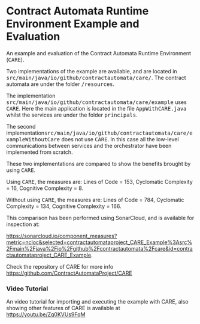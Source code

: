 # Contract Automata Runtime Environment Example and Evaluation

An example and evaluation of  the Contract Automata Runtime Environment (<tt>CARE</tt>).

Two implementations of the example are available, and are located in <tt>src/main/java/io/github/contractautomata/care/</tt>. 
The  contract automata are under the folder <tt>/resources</tt>.

The implementation  <tt>src/main/java/io/github/contractautomata/care/example</tt> uses <tt>CARE</tt>. 
Here the main application is located in the file <tt>AppWithCARE.java</tt> whilst the services are under the folder <tt>principals</tt>.

The second implementation<tt>src/main/java/io/github/contractautomata/care/exampleWithoutCare</tt> does not use <tt>CARE</tt>. 
In this case all the low-level communications between services and the orchestrator have been implemented from scratch.

These two implementations are compared to show the benefits brought by using <tt>CARE</tt>. 

Using <tt>CARE</tt>, the measures are: 
Lines of Code = 153,
Cyclomatic Complexity = 16,
Cognitive Complexity = 8.

Without using <tt>CARE</tt>, the measures are:
Lines of Code = 784,
Cyclomatic Complexity = 134,
Cognitive Complexity = 166.

This comparison has been performed using SonarCloud, and is available for inspection at:

<a href="https://sonarcloud.io/component_measures?metric=ncloc&selected=contractautomataproject_CARE_Example%3Asrc%2Fmain%2Fjava%2Fio%2Fgithub%2Fcontractautomata%2Fcare&id=contractautomataproject_CARE_Example">https://sonarcloud.io/component_measures?metric=ncloc&selected=contractautomataproject_CARE_Example%3Asrc%2Fmain%2Fjava%2Fio%2Fgithub%2Fcontractautomata%2Fcare&id=contractautomataproject_CARE_Example</a>.


Check the repository of CARE for more info
https://github.com/ContractAutomataProject/CARE

### Video Tutorial

An video tutorial for importing and executing the example with CARE, also showing other features of CARE is available at https://youtu.be/Zq0KVUs9FqM
